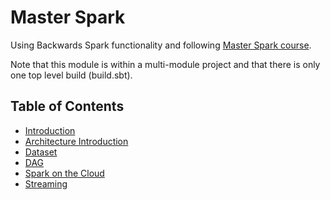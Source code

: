 # Master Spark

Using Backwards Spark functionality and following [Master Spark course](https://www.udemy.com/course/the-ultimate-apache-spark-with-java-course-hands-on).

Note that this module is within a multi-module project and that there is only one top level build (build.sbt).

## Table of Contents

- [Introduction](docs/introduction.md)
- [Architecture Introduction](docs/architecture-introduction.md)
- [Dataset](docs/dataset.md)
- [DAG](docs/dag.md)
- [Spark on the Cloud](docs/spark-on-the-cloud.md)
- [Streaming](docs/streaming.md)